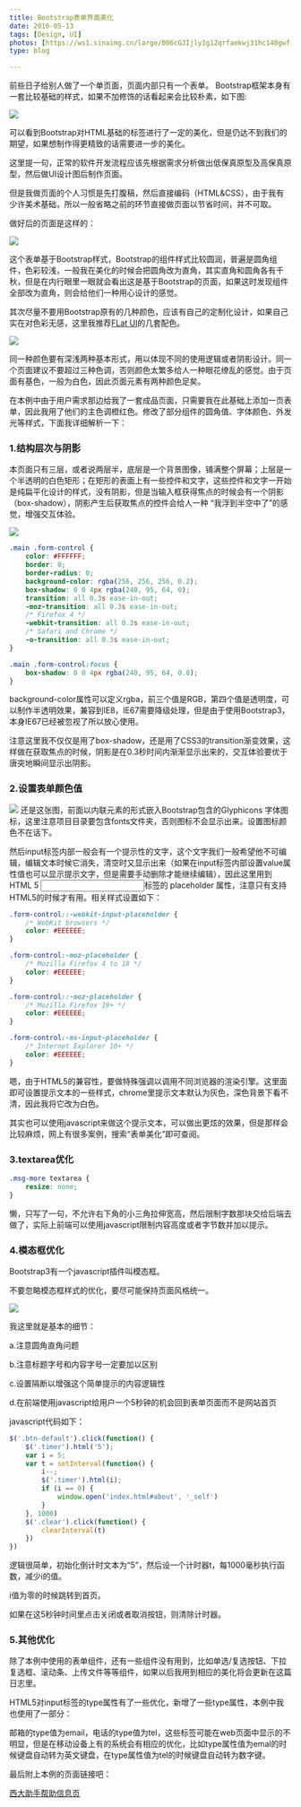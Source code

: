 ```yaml
---
title: Bootstrap表单界面美化
date: 2016-05-13
tags: [Design, UI]
photos: [https://ws1.sinaimg.cn/large/006cGJIjly1g12qrfaekwj31hc140gwf.jpg]
type: blog

---
```

前些日子给别人做了一个单页面，页面内部只有一个表单。
Bootstrap框架本身有一套比较基础的样式，如果不加修饰的话看起来会比较朴素，如下图:

![](https://ws1.sinaimg.cn/large/006cGJIjly1g12o4w5ehfj30ic0ci0wz.jpg)

可以看到Bootstrap对HTML基础的标签进行了一定的美化，但是仍达不到我们的期望，如果想制作得更精致的话需要进一步的美化。

这里提一句，正常的软件开发流程应该先根据需求分析做出低保真原型及高保真原型，然后做UI设计图后制作页面。

但是我做页面的个人习惯是先打腹稿，然后直接编码（HTML&CSS），由于我有少许美术基础，所以一般省略之前的环节直接做页面以节省时间，并不可取。

做好后的页面是这样的：

![](https://ws1.sinaimg.cn/large/006cGJIjly1g12s29d2o3j30qd0p0to6.jpg)

这个表单基于Bootstrap样式，Bootstrap的组件样式比较圆润，普遍是圆角组件，色彩较浅，一般我在美化的时候会把圆角改为直角，其实直角和圆角各有千秋，但是在内行眼里一眼就会看出这是基于Bootstrap的页面，如果这时发现组件全部改为直角，则会给他们一种用心设计的感觉。

其次尽量不要用Bootstrap原有的几种颜色，应该有自己的定制化设计，如果自己实在对色彩无感，这里我推荐[FLat UI](http://www.bootcss.com/p/flat-ui/)的几套配色。

![](https://ws1.sinaimg.cn/large/006cGJIjly1g12s2jeyrsj30ls08ijs7.jpg)

同一种颜色要有深浅两种基本形式，用以体现不同的使用逻辑或者阴影设计。同一个页面建议不要超过三种色调，否则颜色太繁多给人一种眼花缭乱的感觉。由于页面有基色，一般为白色，因此页面元素有两种颜色足矣。

在本例中由于用户需求那边给我了一套成品页面，只需要我在此基础上添加一页表单，因此我用了他们的主色调橙红色。修改了部分组件的圆角值、字体颜色、外发光等样式，下面我详细解析一下：

### 1.结构层次与阴影

本页面只有三层，或者说两层半，底层是一个背景图像，铺满整个屏幕；上层是一个半透明的白色矩形；在矩形的表面上有一些控件和文字，这些控件和文字一开始是纯扁平化设计的样式，没有阴影，但是当输入框获得焦点的时候会有一个阴影（box-shadow），阴影产生后获取焦点的控件会给人一种 “我浮到半空中了”的感觉，增强交互体验。

![](https://ws1.sinaimg.cn/large/006cGJIjly1g12s2upnr5j30ah02qt8q.jpg)

``` css
.main .form-control {
    color: #FFFFFF;
    border: 0;
    border-radius: 0;
    background-color: rgba(256, 256, 256, 0.2);
    box-shadow: 0 0 4px rgba(240, 95, 64, 0);
    transition: all 0.3s ease-in-out;
    -moz-transition: all 0.3s ease-in-out;
    /* Firefox 4 */
    -webkit-transition: all 0.3s ease-in-out;
    /* Safari and Chrome */
    -o-transition: all 0.3s ease-in-out;
}

.main .form-control:focus {
    box-shadow: 0 0 4px rgba(240, 95, 64, 0.8);
}
```

background-color属性可以定义rgba，前三个值是RGB，第四个值是透明度，可以制作半透明效果，兼容到IE8，IE67需要降级处理，但是由于使用Bootstrap3，本身IE67已经被忽视了所以放心使用。

注意这里我不仅仅是用了box-shadow，还是用了CSS3的transition渐变效果，这样做在获取焦点的时候，阴影是在0.3秒时间内渐渐显示出来的，交互体验要优于唐突地瞬间显示出阴影。

### 2.设置表单颜色值
![](https://ws1.sinaimg.cn/large/006cGJIjly1g12s56dvghj30ah02qt8q.jpg)
还是这张图，前面以内联元素的形式嵌入Bootstrap包含的Glyphicons 字体图标，这里注意项目目录要包含fonts文件夹，否则图标不会显示出来。设置图标颜色不在话下。

然后input标签内部一般会有一个提示性的文字，这个文字我们一般希望他不可编辑，编辑文本时候它消失，清空时又显示出来（如果在input标签内部设置value属性值也可以显示提示文字，但是需要手动删除才能继续编辑），因此这里用到HTML 5 <input>标签的 placeholder 属性，注意只有支持HTML5的时候才有用。相关样式设置如下：

``` css
.form-control::-webkit-input-placeholder {
    /* WebKit browsers */
    color: #EEEEEE;
}

.form-control:-moz-placeholder {
    /* Mozilla Firefox 4 to 18 */
    color: #EEEEEE;
}

.form-control::-moz-placeholder {
    /* Mozilla Firefox 19+ */
    color: #EEEEEE;
}

.form-control:-ms-input-placeholder {
    /* Internet Explorer 10+ */
    color: #EEEEEE;
}
```

嗯，由于HTML5的兼容性，要做特殊强调以调用不同浏览器的渲染引擎。这里面即可设置提示文本的一些样式，chrome里提示文本默认为灰色，深色背景下看不清，因此我将它改为白色。

其实也可以使用javascript来做这个提示文本，可以做出更炫的效果，但是那样会比较麻烦，网上有很多案例，搜索“表单美化”即可查阅。

### 3.textarea优化

``` css
.msg-more textarea {
    resize: none;
}
```

懒，只写了一句，不允许右下角的小三角拉伸宽高，然后限制字数那块交给后端去做了，实际上前端可以使用javascript限制内容高度或者字节数并加以提示。

### 4.模态框优化

Bootstrap3有一个javascript插件叫模态框。

不要忽略模态框样式的优化，要尽可能保持页面风格统一。

![](https://ws1.sinaimg.cn/large/006cGJIjly1g12s3rn680j30hb05jaa2.jpg)

我这里就是基本的细节：

a.注意圆角直角问题

b.注意标题字号和内容字号一定要加以区别

c.设置隔断以增强这个简单提示的内容逻辑性

d.在前端使用javascript给用户一个5秒钟的机会回到表单页面而不是网站首页

javascript代码如下：

``` javascript
$('.btn-default').click(function() {
    $('.timer').html('5');
    var i = 5;
    var t = setInterval(function() {
        i--;
        $('.timer').html(i);
        if (i == 0) {
            window.open('index.html#about', '_self')
        }
    }, 1000)
    $('.clear').click(function() {
        clearInterval(t)
    })
})
```
逻辑很简单，初始化倒计时文本为“5”，然后设一个计时器t，每1000毫秒执行函数，减少i的值。

i值为零的时候跳转到首页。

如果在这5秒钟时间里点击关闭或者取消按钮，则清除计时器。

### 5.其他优化

除了本例中使用的表单组件，还有一些组件没有用到，比如单选/复选按钮、下拉复选框、滚动条、上传文件等等组件，如果以后我用到相应的美化将会更新在这篇日志里。

HTML5对input标签的type属性有了一些优化，新增了一些type属性，本例中我也使用了一部分：

邮箱的type值为email，电话的type值为tel，这些标签可能在web页面中显示的不明显，但是在移动设备上有的系统会有相应的优化，比如type属性值为emal的时候键盘自动转为英文键盘，在type属性值为tel的时候键盘自动转为数字键。

最后附上本例的页面链接吧：

[西大助手帮助信息页]()
